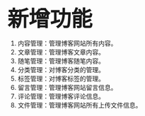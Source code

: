 <font size=8>**新增功能**</font>

1.  内容管理：管理博客网站所有内容。
2.  文章管理：管理博客文章内容。
3.  随笔管理：管理博客随笔内容。
4.  分类管理：对博客分类的管理。
5.  标签管理：对博客标签的管理。
6.  留言管理：管理博客网站留言信息。
7.  评论管理：管理博客评论信息。
8.  文件管理：管理博客网站所有上传文件信息。
